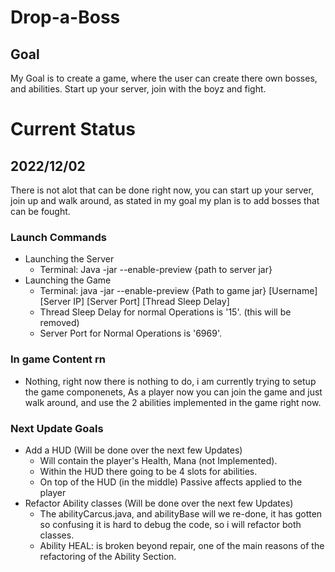 # Drop-a-Boss

## Goal
My Goal is to create a game, where the user can create there own bosses, and abilities. Start up your server, join with the boyz and fight.

# Current Status
## 2022/12/02
There is not alot that can be done right now, you can start up your server, join up and walk around, as stated in my goal my plan is to add bosses that can be fought.
### Launch Commands
  - Launching the Server
    - Terminal: Java -jar --enable-preview {path to server jar}
  - Launching the Game
    - Terminal: java -jar --enable-preview {Path to game jar} [Username] [Server IP] [Server Port] [Thread Sleep Delay]
    - Thread Sleep Delay for normal Operations is '15'. (this will be removed)
    - Server Port for Normal Operations is '6969'.
### In game Content rn
  - Nothing, right now there is nothing to do, i am currently trying to setup the game componenets, As a player now you can join the game and just walk around, and use the 2 abilities implemented in the game right now.
### Next Update Goals
  - Add a HUD (Will be done over the next few Updates)
    - Will contain the player's Health, Mana (not Implemented).
    - Within the HUD there going to be 4 slots for abilities.
    - On top of the HUD (in the middle) Passive affects applied to the player
  - Refactor Ability classes (Will be done over the next few Updates)
    - The abilityCarcus.java, and abilityBase will we re-done, it has gotten so confusing it is hard to debug the code, so i will refactor both classes.
    - Ability HEAL: is broken beyond repair, one of the main reasons of the refactoring of the Ability Section.
